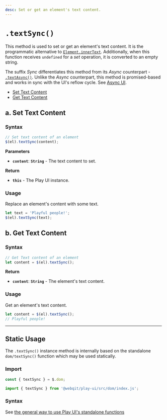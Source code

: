 ```yaml
---
desc: Set or get an element's text content.
---
```

# `.textSync()`

This method is used to set or get an element's text content. It is the programmatic alternative to [`Element.innerText`](https://developer.mozilla.org/en-US/docs/Web/API/HTMLElement/innerText). Additionally, when this function receives `undefined` for a *set* operation, it is converted to an empty string.

The suffix *Sync* differentiates this method from its *Async* counterpart - [`.textAsync()`](../textasync). Unlike the *Async* counterpart, this method is promised-based and works in sync with the UI's reflow cycle. See [Async UI](../../overview#meet-async-ui).

+ [Set Text Content](#a-set-text-content)
+ [Get Text Content](#b-get-text-content)

## a. Set Text Content

### Syntax

```js
// Set text content of an element
$(el).textSync(content);
```

**Parameters**

+ **`content`**: **`String`** - The text content to set.

**Return**

+ **`this`** - The Play UI instance.

### Usage

Replace an element's content with some text.

```js
let text = 'Playful people!';
$(el).textSync(text);
```

## b. Get Text Content

### Syntax

```js
// Get Text content of an element
let content = $(el).textSync();
```

**Return**

+ **`content`**: **`String`** - The element's text content.

### Usage

Get an element's text content.

```js
let content = $(el).textSync();
// Playful people!
```

------

## Static Usage

The `.textSync()` instance method is internally based on the standalone `dom/textSync()` function which may be used statically.

### Import

```js
const { textSync } = $.dom;
```
```js
import { textSync } from '@webqit/play-ui/src/dom/index.js';
```

### Syntax

See [the general way to use Play UI's standalone functions](../../../overview#use-as-descrete-utilities)
